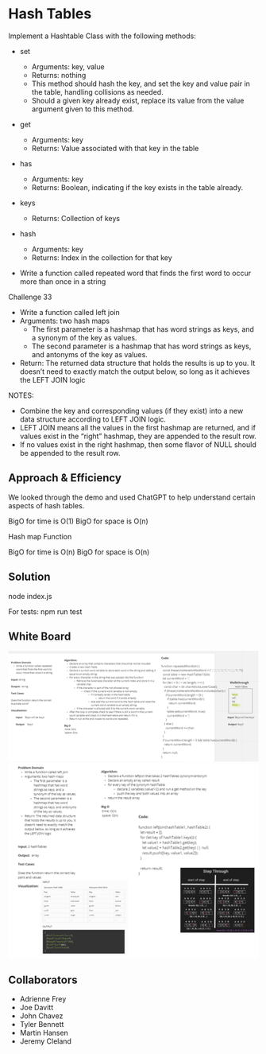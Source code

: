 # Hash Tables

Implement a Hashtable Class with the following methods:

- set
  - Arguments: key, value
  - Returns: nothing
  - This method should hash the key, and set the key and value pair in the table, handling collisions as needed.
  - Should a given key already exist, replace its value from the value argument given to this method.
- get
  - Arguments: key
  - Returns: Value associated with that key in the table
- has
  - Arguments: key
  - Returns: Boolean, indicating if the key exists in the table already.
- keys
  - Returns: Collection of keys
- hash
  - Arguments: key
  - Returns: Index in the collection for that key

- Write a function called repeated word that finds the first word to occur more than once in a string

Challenge 33

- Write a function called left join
- Arguments: two hash maps
  - The first parameter is a hashmap that has word strings as keys, and a synonym of the key as values.
  - The second parameter is a hashmap that has word strings as keys, and antonyms of the key as values.
- Return: The returned data structure that holds the results is up to you. It doesn’t need to exactly match the output below, so long as it achieves the LEFT JOIN logic

NOTES:

- Combine the key and corresponding values (if they exist) into a new data structure according to LEFT JOIN logic.
- LEFT JOIN means all the values in the first hashmap are returned, and if values exist in the “right” hashmap, they are appended to the result row.
- If no values exist in the right hashmap, then some flavor of NULL should be appended to the result row.

## Approach & Efficiency

We looked through the demo and used ChatGPT to help understand certain aspects of hash tables.

BigO for time is O(1)
BigO for space is O(n)

Hash map Function

BigO for time is O(n)
BigO for space is O(n)

## Solution

node index.js

For tests: npm run test

## White Board

![Hash Map](../assets/code-challenge-31.PNG)
![Left Join](../assets/code-challenge-33.png)

## Collaborators

- Adrienne Frey
- Joe Davitt
- John Chavez
- Tyler Bennett
- Martin Hansen
- Jeremy Cleland
